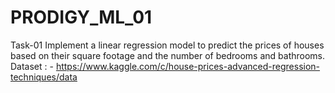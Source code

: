 # PRODIGY_ML_01
Task-01  Implement a linear regression model to predict the prices of houses based on their square footage and the number of bedrooms and bathrooms.   
Dataset : - https://www.kaggle.com/c/house-prices-advanced-regression-techniques/data
